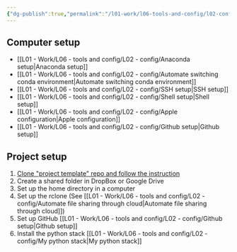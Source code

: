 ```yaml
---
{"dg-publish":true,"permalink":"/l01-work/l06-tools-and-config/l02-config/setup/","dgPassFrontmatter":true}
---
```


## Computer setup
- [[L01 - Work/L06 - tools and config/L02 - config/Anaconda setup\|Anaconda setup]]
- [[L01 - Work/L06 - tools and config/L02 - config/Automate switching conda environment\|Automate switching conda environment]]
- [[L01 - Work/L06 - tools and config/L02 - config/SSH setup\|SSH setup]]
- [[L01 - Work/L06 - tools and config/L02 - config/Shell setup\|Shell setup]]
- [[L01 - Work/L06 - tools and config/L02 - config/Apple configuration\|Apple configuration]]
- [[L01 - Work/L06 - tools and config/L02 - config/Github setup\|Github setup]]

## Project setup
1. [Clone "project template" repo and follow the instruction](https://github.com/skojaku/project-template)
2. Create a shared folder in DropBox or Google Drive
3. Set up the home directory in a computer 
4. Set up the rclone (See [[L01 - Work/L06 - tools and config/L02 - config/Automate file sharing through cloud\|Automate file sharing through cloud]])
5. Set up GitHub [[L01 - Work/L06 - tools and config/L02 - config/Github setup\|Github setup]]
6. Install the python stack [[L01 - Work/L06 - tools and config/L02 - config/My python stack\|My python stack]]

